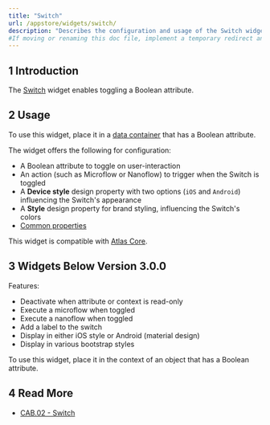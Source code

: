 ```yaml
---
title: "Switch"
url: /appstore/widgets/switch/
description: "Describes the configuration and usage of the Switch widget, which is available in the Mendix Marketplace."
#If moving or renaming this doc file, implement a temporary redirect and let the respective team know they should update the URL in the product. See Mapping to Products for more details.
---
```


## 1 Introduction

The [Switch](https://marketplace.mendix.com/link/component/50324/) widget enables toggling a Boolean attribute.

## 2 Usage

To use this widget, place it in a [data container](/refguide/data-sources/) that has a Boolean attribute.

The widget offers the following for configuration:

* A Boolean attribute to toggle on user-interaction
* An action (such as Microflow or Nanoflow) to trigger when the Switch is toggled
* A **Device style** design property with two options (`iOS` and `Android`) influencing the Switch's appearance
* A **Style** design property for brand styling, influencing the Switch's colors
* [Common properties](/refguide/common-widget-properties/)

This widget is compatible with [Atlas Core](https://marketplace.mendix.com/link/component/117187).

## 3 Widgets Below Version 3.0.0

Features:

* Deactivate when attribute or context is read-only
* Execute a microflow when toggled
* Execute a nanoflow when toggled
* Add a label to the switch
* Display in either iOS style or Android (material design)
* Display in various bootstrap styles

To use this widget, place it in the context of an object that has a Boolean attribute.

## 4 Read More

* [CAB.02 - Switch](/appstore/partner-solutions/ats/ht-two-cab-02-switch/)
